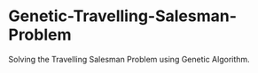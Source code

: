 # Genetic-Travelling-Salesman-Problem
Solving the Travelling Salesman Problem using Genetic Algorithm.
